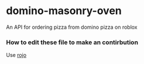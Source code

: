 # domino-masonry-oven
An API for ordering pizza from domino pizza on roblox
### How to edit these file to make an contirbution
Use [rojo](http://rojo.space)
